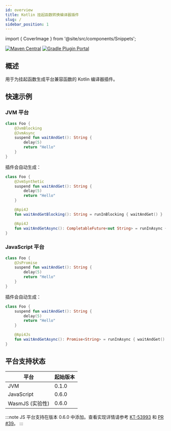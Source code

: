 ```yaml
---
id: overview
title: Kotlin 挂起函数转换编译器插件
slug: /
sidebar_position: 1
---
```


import { CoverImage } from '@site/src/components/Snippets';

[![Maven Central](https://img.shields.io/maven-central/v/love.forte.plugin.suspend-transform/suspend-transform-plugin)](https://repo1.maven.org/maven2/love/forte/plugin/suspend-transform/suspend-transform-plugin/)
[![Gradle Plugin Portal](https://img.shields.io/gradle-plugin-portal/v/love.forte.plugin.suspend-transform)](https://plugins.gradle.org/plugin/love.forte.plugin.suspend-transform)

<CoverImage />

## 概述

用于为挂起函数生成平台兼容函数的 Kotlin 编译器插件。

## 快速示例

### JVM 平台

```kotlin
class Foo {
    @JvmBlocking
    @JvmAsync
    suspend fun waitAndGet(): String {
        delay(5)
        return "Hello"
    }
}
```

插件会自动生成：

```kotlin
class Foo {
    @JvmSynthetic
    suspend fun waitAndGet(): String {
        delay(5)
        return "Hello"
    }

    @Api4J
    fun waitAndGetBlocking(): String = runInBlocking { waitAndGet() }

    @Api4J
    fun waitAndGetAsync(): CompletableFuture<out String> = runInAsync { waitAndGet() }
}
```

### JavaScript 平台

```kotlin
class Foo {
    @JsPromise
    suspend fun waitAndGet(): String {
        delay(5)
        return "Hello"
    }
}
```

插件会自动生成：

```kotlin
class Foo {
    suspend fun waitAndGet(): String {
        delay(5)
        return "Hello"
    }

    @Api4Js
    fun waitAndGetAsync(): Promise<String> = runInAsync { waitAndGet() }
}
```

## 平台支持状态

| 平台                  | 起始版本      |
|-----------------------|---------------|
| JVM                   | 0.1.0         |
| JavaScript            | 0.6.0         |
| WasmJS (实验性)       | 0.6.0         |

:::note
JS 平台支持在版本 0.6.0 中添加。查看实现详情请参考
[KT-53993](https://youtrack.jetbrains.com/issue/KT-53993)
和 [PR #39](https://github.com/ForteScarlet/kotlin-suspend-transform-compiler-plugin/pull/39)。
:::

